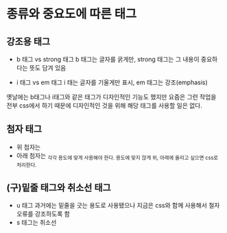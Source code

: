 # 종류와 중요도에 따른 태그

## 강조용 태그
- b 태그 vs strong 태그
b 태그는 글자를 굵게만, strong 태그는 그 내용이 중요하다는 뜻도 담겨 있음

- i 태그 vs em 태그
i 태는 글자를 기울게만 표시, em 태그는 강조(emphasis)

옛날에는 b태그나 i태그와 같은 태그가 디자인적인 기능도 했지만 요즘은 그런 작업을 전부 css에서 하기 때문에 디자인적인 것을 위해 해당 태그를 사용할 일은 없다.

## 첨자 태그
- 위 첨자는 <sup>
- 아래 첨자는 <sub>
각각 용도에 맞게 사용해야 한다. 용도에 맞지 않게 위, 아래에 올리고 싶으면 css로 처리한다.

## (구)밑줄 태그와 취소선 태그
- u 태그
과거에는 밑줄을 긋는 용도로 사용됐으나 지금은 css와 함께 사용해서 철자 오류를 강조하도록 함
- s 태그는 취소선